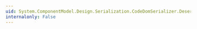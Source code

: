 ```yaml
---
uid: System.ComponentModel.Design.Serialization.CodeDomSerializer.Deserialize(System.ComponentModel.Design.Serialization.IDesignerSerializationManager,System.Object)
internalonly: False
---
```

